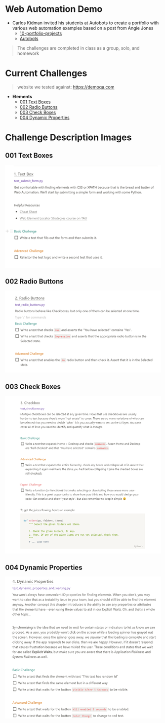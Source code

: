 # Web Automation Demo

- Carlos Kidman invited his students at Autobots to create a portfolio with various web automation examples based on a post from Angie Jones
  - [10-portfolio-projects](https://techbeacon.com/app-dev-testing/10-portfolio-projects-aspiring-automation-engineers)
  - [Autobots](https://www.qap.dev/autobots)
> The challenges are completed in class as a group, solo, and homework

# Current Challenges
> website we tested against: https://demoqa.com
- **Elements**
  - [001 Text Boxes](#001-text-boxes)
  - [002 Radio Buttons](#002-radio-buttons)
  - [003 Check Boxes](#003-check-boxes)
  - [004 Dynamic Properties](#004-dynamic-properties)



# Challenge Description Images

## 001 Text Boxes
[![001-text-boxes](./challenges/001-text-box.png "001 Challenge Text Boxes")](./challenges/001-text-box.png)
## 002 Radio Buttons
[![002-radio-buttons](./challenges/002-radio-buttons.png "002 Challenge Radio Buttons")](./challenges/002-radio-buttons.png)
## 003 Check Boxes
[![003-check-boxes](./challenges/003-check-boxes.png "003 Challenge Check Boxes")](./challenges/003-check-boxes.png)
## 004 Dynamic Properties
[![004-dynamic-properties](./challenges/004-dynamic-properties.png "004 Challenge Dynamic Properties")](./challenges/004-dynamic-properties.png)
